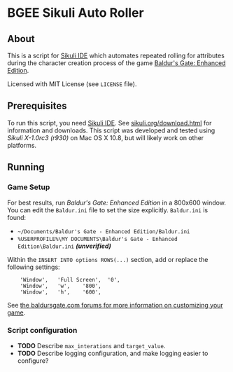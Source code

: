 # BGEE Sikuli Auto Roller

## About
This is a script for [Sikuli IDE](http://www.sikuli.org) which automates repeated rolling for attributes during the character creation process of the game [Baldur's Gate: Enhanced Edition](http://www.baldursgate.com).

Licensed with MIT License (see `LICENSE` file).

## Prerequisites
To run this script, you need [Sikuli IDE](http://www.sikuli.org).  See  [sikuli.org/download.html](http://www.sikuli.org/download.html) for information and downloads.  This script was developed and tested using *Sikuli X-1.0rc3 (r930)* on Mac OS X 10.8, but will likely work on other platforms.

## Running

### Game Setup
For best results, run *Baldur's Gate: Enhanced Edition* in a 800x600 window.  You can edit the `Baldur.ini` file to set the size explicitly.  `Baldur.ini` is found:

* `~/Documents/Baldur's Gate - Enhanced Edition/Baldur.ini`
* `%USERPROFILE%\MY DOCUMENTS\Baldur's Gate - Enhanced Edition\Baldur.ini` ***(unverified)***

Within the `INSERT INTO options ROWS(...)` section, add or replace the following settings:

    	'Window',	'Full Screen',	'0',
    	'Window',	'w',	'800',
    	'Window',	'h',	'600',

See [the baldursgate.com forums for more information on customizing your game](http://forum.baldursgate.com/discussion/8317/how-to-manually-customize-your-game).

### Script configuration
* **TODO** Describe `max_interations` and `target_value`.
* **TODO** Describe logging configuration, and make logging easier to configure?
